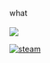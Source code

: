 what <br>
 <br>
![](https://dcbadge.vercel.app/api/shield/1006463724489547790)

[![steam](https://cdn.jsdelivr.net/npm/@intergrav/devins-badges@3/assets/compact/available/steam_46h.png)](https://steamcommunity.com/id/us3rnamEE/)
